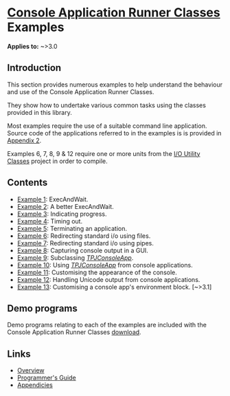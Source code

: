 # [Console Application Runner Classes](../index.md) Examples

**Applies to:** ~>3.0

## Introduction

This section provides numerous examples to help understand the behaviour and use of the Console Application Runner Classes.

They show how to undertake various common tasks using the classes provided in this library.

Most examples require the use of a suitable command line application. Source code of the applications referred to in the examples is is provided in [Appendix 2](./Appendices/Appendix2.md).

Examples 6, 7, 8, 9 & 12 require one or more units from the [I/O Utility Classes](../../IOUtils/index.md) project in order to compile.

## Contents

* [Example 1](./Examples/Example1.md): ExecAndWait.
* [Example 2](./Examples/Example2.md): A better ExecAndWait.
* [Example 3](./Examples/Example3.md): Indicating progress.
* [Example 4](./Examples/Example4.md): Timing out.
* [Example 5](./Examples/Example5.md): Terminating an application.
* [Example 6](./Examples/Example6.md): Redirecting standard i/o using files.
* [Example 7](./Examples/Example7.md): Redirecting standard i/o using pipes.
* [Example 8](./Examples/Example8.md): Capturing console output in a GUI.
* [Example 9](./Examples/Example9.md): Subclassing [_TPJConsoleApp_](./API/TPJConsoleApp.md).
* [Example 10](./Examples/Example10.md): Using [_TPJConsoleApp_](./API/TPJConsoleApp.md) from console applications.
* [Example 11](./Examples/Example11.md): Customising the appearance of the console.
* [Example 12](./Examples/Example12.md): Handling Unicode output from console applications.
* [Example 13](./Examples/Example13.md): Customising a console app's environment block. [~>3.1]

## Demo programs

Demo programs relating to each of the examples are included with the Console Application Runner Classes [download](https://github.com/ddablib/consoleapp/releases).

## Links

* [Overview](./Overview.md)
* [Programmer's Guide](./API.md)
* [Appendicies](./Appendices.md)
